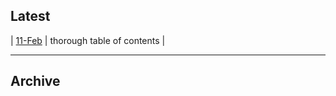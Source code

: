 ## Latest

| [11-Feb](2015-02-11-TOC.pdf?raw=true) | thorough table of contents |

---

## Archive

